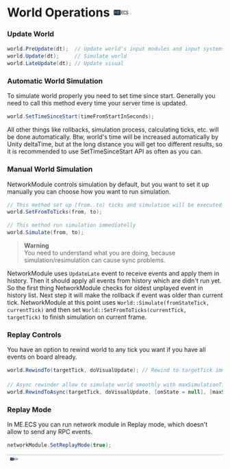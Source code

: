 # World Operations [![](Logo-Tiny.png)](/../../#glossary)

### Update World

```csharp
world.PreUpdate(dt);  // Update world's input modules and input systems
world.Update(dt);     // Simulate world
world.LateUpdate(dt); // Update visual
```

### Automatic World Simulation

To simulate world properly you need to set time since start. Generally you need to call this method every time your server time is updated.
```csharp
world.SetTimeSinceStart(timeFromStartInSeconds);
```
All other things like rollbacks, simulation process, calculating ticks, etc. will be done automatically.
Btw, world's time will be increased automatically by Unity deltaTime, but at the long distance you will get too different results,
so it is recommended to use SetTimeSinceStart API as often as you can.

### Manual World Simulation

NetworkModule controls simulation by default, but you want to set it up manually you can choose how you want to run simulation.
```csharp
// This method set up [from..to) ticks and simulation will be executed in the World::Update() call
world.SetFromToTicks(from, to);
```
```csharp
// This method run simulation immediatelly
world.Simulate(from, to);
```
> **Warning**<br>
> You need to understand what you are doing, because simulation/resimulation can cause sync problems.

NetworkModule uses ```UpdateLate``` event to receive events and apply them in history.
Then it should apply all events from history which are didn't run yet. So the first thing NetworkModule checks for oldest unplayed event in history list.
Next step it will make the rollback if event was older than current tick.
NetworkModule at this point uses ```World::Simulate(fromStateTick, currentTick)``` and then set ```World::SetFromToTicks(currentTick, targetTick)``` to finish simulation on current frame.

### Replay Controls

You have an option to rewind world to any tick you want if you have all events on board already.
```csharp
world.RewindTo(targetTick, doVisualUpdate); // Rewind to targetTick immediately

// Async rewinder allow to simulate world smoothly with maxSimulationTime delay per batch
world.RewindToAsync(targetTick, doVisualUpdate, [onState = null], [maxSimulationTime = 1f]);
```

### Replay Mode

In ME.ECS you can run network module in Replay mode, which doesn't allow to send any RPC events.
```csharp
networkModule.SetReplayMode(true);
```

[![](Footer.png)](/../../#glossary)

